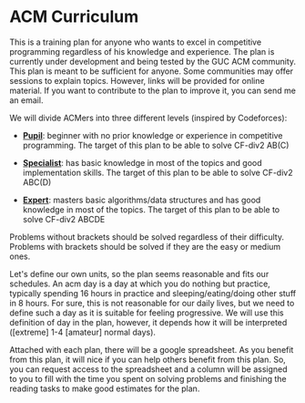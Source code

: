 # ACM Curriculum

This is a training plan for anyone who wants to excel in competitive programming regardless of his knowledge and experience.
The plan is currently under development and being tested by the GUC ACM community. This plan is meant to be sufficient for
anyone. Some communities may offer sessions to explain topics. However, links will be provided for online material. If you want
to contribute to the plan to improve it, you can send me an email.

We will divide ACMers into three different levels (inspired by Codeforces):

- **[Pupil](https://github.com/AhmadElsagheer/Competitive-programming-library/blob/master/curriculum/pupil-plan.md)**: beginner with no prior knowledge or experience in competitive programming. The target of this plan to be able to solve
CF-div2 AB(C)

- **[Specialist](https://github.com/AhmadElsagheer/Competitive-programming-library/blob/master/curriculum/specialist-plan.md)**: has basic knowledge in most of the topics and good implementation skills. The target of this plan to be able to solve
CF-div2 ABC(D)

- **[Expert](https://github.com/AhmadElsagheer/Competitive-programming-library/blob/master/curriculum/expert-plan.md)**: masters basic algorithms/data structures and has good knowledge in most of the topics. The target of this plan to be able to solve
CF-div2 ABCDE

Problems without brackets should be solved regardless of their difficulty. Problems with brackets should be solved if they are
the easy or medium ones.

Let's define our own units, so the plan seems reasonable and fits our schedules. An acm day is a day at which you do nothing but practice, 
typically spending 16 hours in practice and sleeping/eating/doing other stuff in 8 hours. For sure, this is not reasonable for our daily lives, 
but we need to define such a day as it is suitable for feeling progressive. We will use this definition of day in the plan, however, it depends
how it will be interpreted ([extreme] 1-4 [amateur] normal days). 

Attached with each plan, there will be a google spreadsheet. As you benefit from this plan, it will nice if you can help others
benefit from this plan. So, you can request access to the spreadsheet and a column will be assigned to you to fill with the time you spent on solving problems and finishing the reading tasks to make good estimates for the plan.
